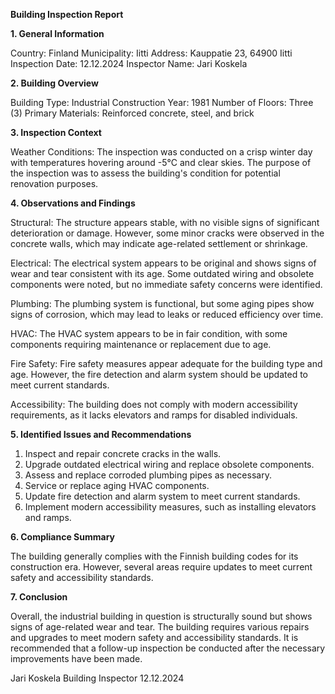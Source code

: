  **Building Inspection Report**

**1. General Information**

Country: Finland
Municipality: Iitti
Address: Kauppatie 23, 64900 Iitti
Inspection Date: 12.12.2024
Inspector Name: Jari Koskela

**2. Building Overview**

Building Type: Industrial
Construction Year: 1981
Number of Floors: Three (3)
Primary Materials: Reinforced concrete, steel, and brick

**3. Inspection Context**

Weather Conditions: The inspection was conducted on a crisp winter day with temperatures hovering around -5°C and clear skies. The purpose of the inspection was to assess the building's condition for potential renovation purposes.

**4. Observations and Findings**

Structural: The structure appears stable, with no visible signs of significant deterioration or damage. However, some minor cracks were observed in the concrete walls, which may indicate age-related settlement or shrinkage.

Electrical: The electrical system appears to be original and shows signs of wear and tear consistent with its age. Some outdated wiring and obsolete components were noted, but no immediate safety concerns were identified.

Plumbing: The plumbing system is functional, but some aging pipes show signs of corrosion, which may lead to leaks or reduced efficiency over time.

HVAC: The HVAC system appears to be in fair condition, with some components requiring maintenance or replacement due to age.

Fire Safety: Fire safety measures appear adequate for the building type and age. However, the fire detection and alarm system should be updated to meet current standards.

Accessibility: The building does not comply with modern accessibility requirements, as it lacks elevators and ramps for disabled individuals.

**5. Identified Issues and Recommendations**

1. Inspect and repair concrete cracks in the walls.
2. Upgrade outdated electrical wiring and replace obsolete components.
3. Assess and replace corroded plumbing pipes as necessary.
4. Service or replace aging HVAC components.
5. Update fire detection and alarm system to meet current standards.
6. Implement modern accessibility measures, such as installing elevators and ramps.

**6. Compliance Summary**

The building generally complies with the Finnish building codes for its construction era. However, several areas require updates to meet current safety and accessibility standards.

**7. Conclusion**

Overall, the industrial building in question is structurally sound but shows signs of age-related wear and tear. The building requires various repairs and upgrades to meet modern safety and accessibility standards. It is recommended that a follow-up inspection be conducted after the necessary improvements have been made.

Jari Koskela
Building Inspector
12.12.2024